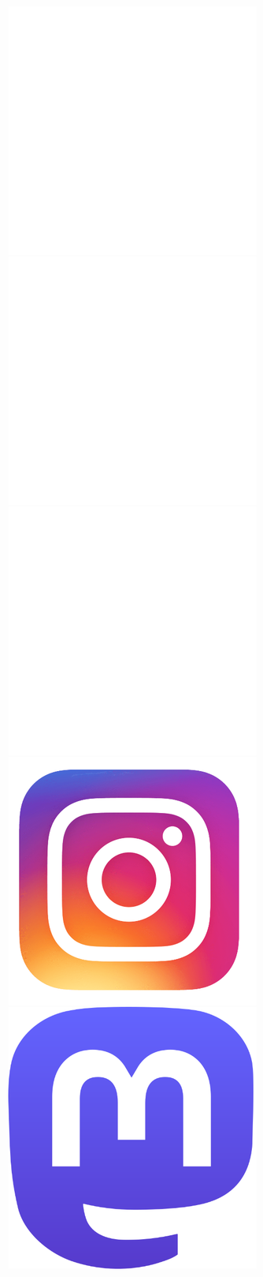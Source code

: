 <head>
<link rel="shortcut icon" type="image/png" 
      href="{{ "/assets/images/favicon.png"  | absolute_url }}">
</head>

<main class="grid">
  <a href="./music.html">
    <img src="./assets/images/icons/music.png" alt="Music">
  </a>
  <a href="./physics.html">
    <img src="./assets/images/icons/physics.png" alt="Physics">
  </a>
  <a href="./old_things.html">
    <img src="./assets/images/icons/old_things.png" alt="Old Things">
  </a>
</main>

<main class="icongrid">
  <a href="https://www.instagram.com/finnmayhew_/">
    <img src="./assets/images/icons/instagram.png" alt="Instagram">
  </a>
  <a href="https://mastodon.social/@finnmayhew">
    <img src="./assets/images/icons/mastodon.png" alt="Mastodon">
  </a>
</main>
